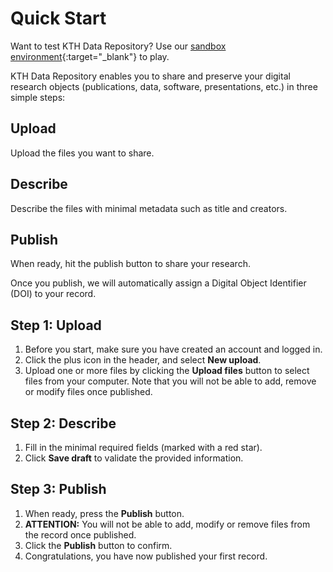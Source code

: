 # Quick Start

Want to test KTH Data Repository? Use our [sandbox environment](https://invenio-dev.kth-prod-1.sys.kth.se){:target="_blank"} to play.

KTH Data Repository enables you to share and preserve your digital research objects (publications, data, software, presentations, etc.) in three simple steps:

## Upload

Upload the files you want to share.

## Describe

Describe the files with minimal metadata such as title and creators.

## Publish

When ready, hit the publish button to share your research.

Once you publish, we will automatically assign a Digital Object Identifier (DOI) to your record.

## Step 1: Upload

1. Before you start, make sure you have created an account and logged in.
2. Click the plus icon in the header, and select **New upload**.
3. Upload one or more files by clicking the **Upload files** button to select files from your computer. Note that you will not be able to add, remove or modify files once published.

## Step 2: Describe

1. Fill in the minimal required fields (marked with a red star).
2. Click **Save draft** to validate the provided information.

## Step 3: Publish

1. When ready, press the **Publish** button.
2. **ATTENTION:** You will not be able to add, modify or remove files from the record once published.
3. Click the **Publish** button to confirm.
4. Congratulations, you have now published your first record.
